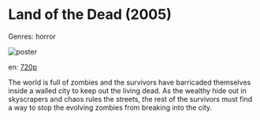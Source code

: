 # Land of the Dead (2005)

Genres: horror

![poster](http://image.tmdb.org/t/p/w500/xE1ZZ1y5rfqQfkR5fGMCLlsMQff.jpg)

en:
  [720p](magnet:?xt=urn:btih:60164488658c6b95053a96844138b09705af59af&dn=Land+of+the+Dead+%282005%29+720p+BrRip+x264+-+YIFY&tr=udp%3A%2F%2Ftracker.openbittorrent.com%3A80%2Fannounce&tr=udp%3A%2F%2Fglotorrents.pw%3A6969%2Fannounce&tr=udp%3A%2F%2Ftracker.openbittorrent.com%3A80%2Fannounce&tr=udp%3A%2F%2Ftracker.opentrackr.org%3A1337%2Fannounce&tr=udp%3A%2F%2Fzer0day.to%3A1337%2Fannounce&tr=udp%3A%2F%2Ftracker.coppersurfer.tk%3A6969%2Fannounce)
  


The world is full of zombies and the survivors have barricaded themselves inside a walled city to keep out the living dead. As the wealthy hide out in skyscrapers and chaos rules the streets, the rest of the survivors must find a way to stop the evolving zombies from breaking into the city.